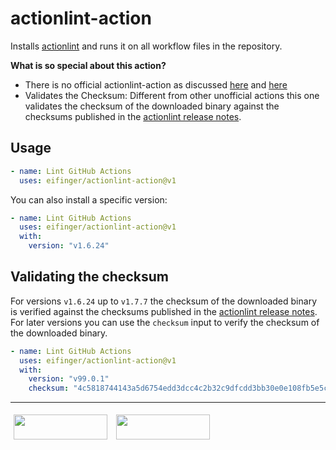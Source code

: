 # actionlint-action

Installs [actionlint](https://github.com/rhysd/actionlint) and runs it on all workflow files in the repository.

**What is so special about this action?**

* There is no official actionlint-action as discussed [here](https://github.com/rhysd/actionlint/issues/262) and [here](https://github.com/rhysd/actionlint/issues/117)
* Validates the Checksum: Different from other unofficial actions this one validates the checksum of the downloaded binary against the checksums published in the [actionlint release notes](https://github.com/rhysd/actionlint/releases).

## Usage

```yaml
- name: Lint GitHub Actions
  uses: eifinger/actionlint-action@v1
```

You can also install a specific version:

```yaml
- name: Lint GitHub Actions
  uses: eifinger/actionlint-action@v1
  with:
    version: "v1.6.24"
```

## Validating the checksum

For versions `v1.6.24` up to `v1.7.7` the checksum of the downloaded binary is verified against the checksums published in the [actionlint release notes](https://github.com/rhysd/actionlint/releases).
For later versions you can use the `checksum` input to verify the checksum of the downloaded binary.

```yaml
- name: Lint GitHub Actions
  uses: eifinger/actionlint-action@v1
  with:
    version: "v99.0.1"
    checksum: "4c5818744143a5d6754edd3dcc4c2b32c9dfcdd3bb30e0e108fb5e5c505262d4"
````

---

[<img src="https://raw.githubusercontent.com/eifinger/actionlint-action/main/docs/images/bmc-button.svg" width=150 height=40 style="margin: 5px"/>](https://www.buymeacoffee.com/eifinger)
[<img src="https://raw.githubusercontent.com/eifinger/actionlint-action/main/docs/images/paypal-button.svg" width=150 height=40 style="margin: 5px"/>](https://paypal.me/kevinstillhammer)
